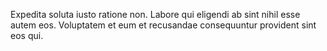 Expedita soluta iusto ratione non. Labore qui eligendi ab sint nihil esse autem eos. Voluptatem et eum et recusandae consequuntur provident sint eos qui.